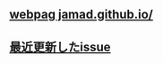 ## [webpag jamad.github.io/](https://jamad.github.io/)

## [最近更新したissue](https://github.com/jamad/practicePython/issues?q=is%3Aissue+is%3Aopen+sort%3Aupdated-desc)


<!--
**jamad/jamad** is a ✨ _special_ ✨ repository because its `README.md` (this file) appears on your GitHub profile.

Here are some ideas to get you started:

- 🔭 I’m currently working on ...
- 🌱 I’m currently learning ...
- 👯 I’m looking to collaborate on ...
- 🤔 I’m looking for help with ...
- 💬 Ask me about ...
- 📫 How to reach me: ...
- 😄 Pronouns: ...
- ⚡ Fun fact: ...
-->
